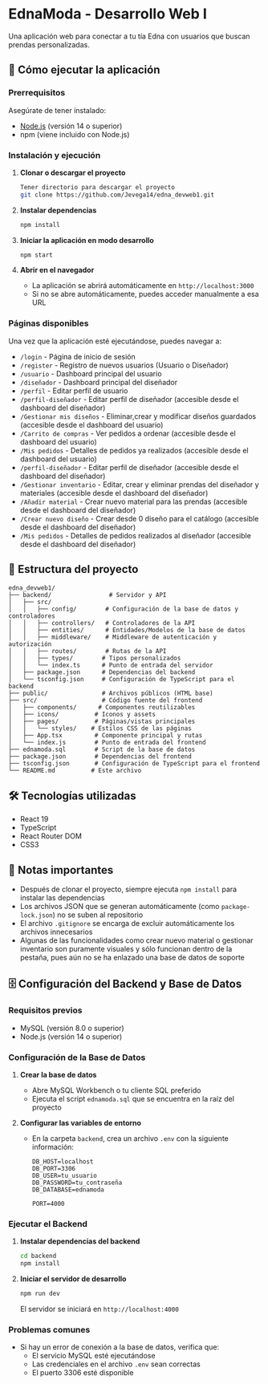 # EdnaModa - Desarrollo Web I

Una aplicación web para conectar a tu tía Edna con usuarios que buscan prendas personalizadas.

## 🚀 Cómo ejecutar la aplicación

### Prerrequisitos

Asegúrate de tener instalado:
- [Node.js](https://nodejs.org/) (versión 14 o superior)
- npm (viene incluido con Node.js)

### Instalación y ejecución

1. **Clonar o descargar el proyecto**
   ```bash
   Tener directorio para descargar el proyecto 
   git clone https://github.com/Jevega14/edna_devweb1.git
   ```

2. **Instalar dependencias**
   ```bash
   npm install
   ```

3. **Iniciar la aplicación en modo desarrollo**
   ```bash
   npm start
   ```

4. **Abrir en el navegador**
   - La aplicación se abrirá automáticamente en `http://localhost:3000`
   - Si no se abre automáticamente, puedes acceder manualmente a esa URL

### Páginas disponibles

Una vez que la aplicación esté ejecutándose, puedes navegar a:

- `/login` - Página de inicio de sesión
- `/register` - Registro de nuevos usuarios (Usuario o Diseñador)
- `/usuario` - Dashboard principal del usuario
- `/diseñador` - Dashboard principal del diseñador
- `/perfil` - Editar perfil de usuario
- `/perfil-diseñador` - Editar perfil de diseñador (accesible desde el dashboard del diseñador)
- `/Gestionar mis diseños` - Eliminar,crear y modificar diseños guardados (accesible desde el dashboard del usuario)
- `/Carrito de compras` - Ver pedidos a ordenar (accesible desde el dashboard del usuario)
- `/Mis pedidos` - Detalles de pedidos ya realizados (accesible desde el dashboard del usuario)
- `/perfil-diseñador` - Editar perfil de diseñador (accesible desde el dashboard del diseñador)
- `/Gestionar inventario` - Editar, crear y eliminar prendas del diseñador y materiales (accesible desde el dashboard del diseñador)
- `/Añadir material` - Crear nuevo material para las prendas  (accesible desde el dashboard del diseñador)
- `/Crear nuevo diseño` - Crear desde 0 diseño para el catálogo  (accesible desde el dashboard del diseñador)
- `/Mis pedidos` - Detalles de pedidos realizados al diseñador (accesible desde el dashboard del diseñador)

## 📁 Estructura del proyecto

```
edna_devweb1/
├── backend/                # Servidor y API
│   ├── src/
│   │   ├── config/        # Configuración de la base de datos y controladores
│   │   ├── controllers/   # Controladores de la API
│   │   ├── entities/      # Entidades/Modelos de la base de datos
│   │   ├── middleware/    # Middleware de autenticación y autorización
│   │   ├── routes/        # Rutas de la API
│   │   ├── types/        # Tipos personalizados
│   │   └── index.ts      # Punto de entrada del servidor
│   ├── package.json      # Dependencias del backend
│   └── tsconfig.json     # Configuración de TypeScript para el backend
├── public/               # Archivos públicos (HTML base)
├── src/                  # Código fuente del frontend
│   ├── components/      # Componentes reutilizables
│   ├── icons/          # Iconos y assets
│   ├── pages/          # Páginas/vistas principales
│   │   └── styles/    # Estilos CSS de las páginas
│   ├── App.tsx         # Componente principal y rutas
│   └── index.js        # Punto de entrada del frontend
├── ednamoda.sql        # Script de la base de datos
├── package.json        # Dependencias del frontend
├── tsconfig.json       # Configuración de TypeScript para el frontend
└── README.md          # Este archivo
```

## 🛠️ Tecnologías utilizadas

- React 19
- TypeScript
- React Router DOM
- CSS3

## 📝 Notas importantes

- Después de clonar el proyecto, siempre ejecuta `npm install` para instalar las dependencias
- Los archivos JSON que se generan automáticamente (como `package-lock.json`) no se suben al repositorio
- El archivo `.gitignore` se encarga de excluir automáticamente los archivos innecesarios
- Algunas de las funcionalidades como crear nuevo material o gestionar inventario son puramente visuales y sólo funcionan dentro de la pestaña, pues aún no se ha enlazado una base de datos de soporte

## 🗄️ Configuración del Backend y Base de Datos

### Requisitos previos
- MySQL (versión 8.0 o superior)
- Node.js (versión 14 o superior)

### Configuración de la Base de Datos

1. **Crear la base de datos**
   - Abre MySQL Workbench o tu cliente SQL preferido
   - Ejecuta el script `ednamoda.sql` que se encuentra en la raíz del proyecto

2. **Configurar las variables de entorno**
   - En la carpeta `backend`, crea un archivo `.env` con la siguiente información:
     ```
     DB_HOST=localhost
     DB_PORT=3306
     DB_USER=tu_usuario
     DB_PASSWORD=tu_contraseña
     DB_DATABASE=ednamoda
     
     PORT=4000
     ```

### Ejecutar el Backend

1. **Instalar dependencias del backend**
   ```bash
   cd backend
   npm install
   ```

2. **Iniciar el servidor de desarrollo**
   ```bash
   npm run dev
   ```
   El servidor se iniciará en `http://localhost:4000`

### Problemas comunes
- Si hay un error de conexión a la base de datos, verifica que:
  - El servicio MySQL esté ejecutándose
  - Las credenciales en el archivo `.env` sean correctas
  - El puerto 3306 esté disponible




